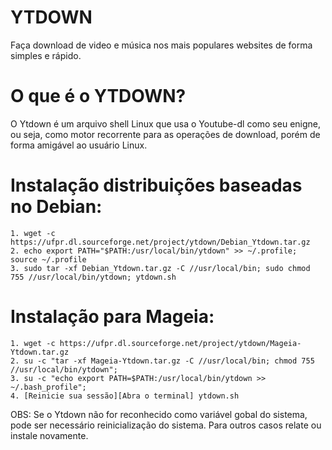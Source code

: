 # YTDOWN
Faça download de video e música nos mais populares websites de forma simples e rápido.

# O que é o YTDOWN?
O Ytdown é um arquivo shell Linux que usa o Youtube-dl como seu enigne, ou seja, como motor recorrente para as operações de download, porém de forma amigável ao usuário Linux.

# Instalação distribuições baseadas no Debian:
```
1. wget -c https://ufpr.dl.sourceforge.net/project/ytdown/Debian_Ytdown.tar.gz
2. echo export PATH="$PATH:/usr/local/bin/ytdown" >> ~/.profile; source ~/.profile
3. sudo tar -xf Debian_Ytdown.tar.gz -C //usr/local/bin; sudo chmod 755 //usr/local/bin/ytdown; ytdown.sh
```
# Instalação para Mageia:
```
1. wget -c https://ufpr.dl.sourceforge.net/project/ytdown/Mageia-Ytdown.tar.gz
2. su -c "tar -xf Mageia-Ytdown.tar.gz -C //usr/local/bin; chmod 755 //usr/local/bin/ytdown";
3. su -c "echo export PATH=$PATH:/usr/local/bin/ytdown >> ~/.bash_profile";
4. [Reinicie sua sessão][Abra o terminal] ytdown.sh
```

OBS: Se o Ytdown não for reconhecido como variável gobal do sistema, pode ser necessário reinicialização do sistema. Para outros casos relate ou instale novamente.
